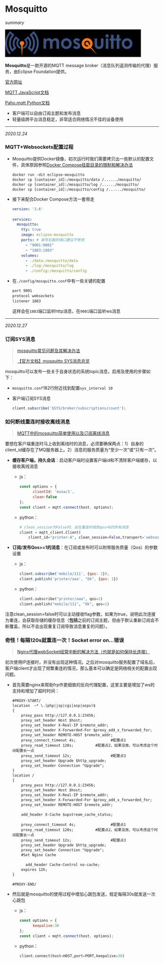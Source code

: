 # Mosquitto

*summary*

<img src="Mosquitto.assets/image-20201224102149134.png" alt="image-20201224102149134" style="zoom:80%;" />

**Mosquitto**是一款开源的MQTT message broker（消息队列遥测传输的代理）服务，由Eclipse Foundation提供。

[官方网址](https://mosquitto.org/)

[MQTT JavaScript文档](https://github.com/mqttjs/MQTT.js)

[Paho.mqtt Python文档](https://github.com/eclipse/paho.mqtt.python)

- 客户端可以自由订阅主题和发布消息
- 轻量级跨平台消息稳定，非常适合网络情况不佳的设备使用

---

*2020.12.24*

### MQTT+Websockets配置过程

- Mosquitto提供Docker镜像，初次运行时我们需要拷贝出一些默认的配置文件，具体原因参照[Docker Compose挂载目录的限制和解决办法](../运维%20DevOps/Docker.md/#docker-compose挂载目录的限制和解决办法)

  ``` shell
  docker run -dit eclipse-mosquitto
  docker cp [container_id]:/mosquitto/data /....../mosquitto/
  docker cp [container_id]:/mosquitto/log /....../mosquitto/
  docker cp [container_id]:/mosquitto/config /....../mosquitto/
  ```

- 接下来配合Docker Compose方法一套带走

  ```yaml
  version: '3.6'
  
  services:
    mosquitto:
      tty: true
      image: eclipse-mosquitto
      ports: # 冒号后面的端口建议不修改
        - "9001:9001" 
        - "1883:1883"
      volumes:
        - ./data:/mosquitto/data
        - ./log:/mosquitto/log
        - ./config:/mosquitto/config
  ```

- 在`./config/mosquitto.conf`中有一些关键的配置

  ```do
  port 9001
  protocol websockets
  listener 1883
  ```

  这样会在`1883`端口监听http消息，在`9001`端口监听ws消息

---

*2020.12.27*

### 订阅SYS消息

> [mosquitto常见问题及其解决办法](https://blog.csdn.net/houjixin/article/details/46711547)
>
> [【官方文档】mosquitto SYS消息总览](https://mosquitto.org/man/mosquitto-8.html)

mosquitto可以发布一些关于自身状态的系统topic消息，启用及使用的步骤如下：

- `mosquitto.conf`182行附近找到配置`sys_interval 10`

- 客户端订阅SYS消息

  ```js
  client.subscribe('$SYS/broker/subscriptions/count');
  ```

### 如何断线重连时接收离线消息

> [MQTT中的mosquitto简单使用以及订阅离线消息](https://www.jianshu.com/p/da9bd6be72c2)

要想在客户端重连时马上收到离线时的消息，必须要确保两点：1）自身的client_id缓存在了MQ服务器上。2）消息的服务质量为“至少一次”或“只有一次”。

- **缓存客户端，持久会话**：启动客户端时设置客户端id和不清除客户端缓存，以接收离线消息

  - js：

    ```js
    const options = {
          clientId: 'mina/1',
          clean:false
    };
    const client = mqtt.connect(host, options);
    ```

  - python：

    ```python
    # clean_session为False时，会在重连时收到qos>0的所有消息
    client = mqtt_client.Client(
        client_id="printer-A", clean_session=False,transport='websockets')
    ```

- **订阅/发布Qos>=1的消息**：在订阅或发布时可以附带服务质量（Qos）的参数设置

  - js：

    ```js
    client.subscribe('mobile/111', {qos: 1});
    client.publish('printer/aaa', "Ok", {qos: 1})
    ```

  - python：

    ```python
    client.subscribe("printer/aaa", qos=1)
    client.publish("mobile/111", "Ok", qos=1)
    ```

注意clean_session=false时可以主动接收flag参数，如果为true，说明此次连接为重连，会获取存储的缓存信息（**包括**之前的订阅主题，但由于默认重新订阅会不断覆盖，所以不会出现重复订阅导致消息重复的问题）。

### 奇怪！每隔120s就重连一次！Socket error on...错误

> [Nginx代理webSocket经常中断的解决方法（也就是如何保持长连接）](https://blog.csdn.net/u011411069/article/details/98475433)

初次使用IP连接时，并没有出现这种情况。之后对mosquitto服务配置了域名后，客户端client才出现了频繁重连的情况，那么基本可以确定是网络相关的配置出现问题。

- 首先需要nginx来帮助frp作更细致的反向代理配置，这里主要是增加了ws的支持和增加了超时时间：

  ```nginx
  #PROXY-START/
  location  ~* \.(php|jsp|cgi|asp|aspx)$
  {
      proxy_pass http://127.0.0.1:23456;
      proxy_set_header Host $host;
      proxy_set_header X-Real-IP $remote_addr;
      proxy_set_header X-Forwarded-For $proxy_add_x_forwarded_for;
      proxy_set_header REMOTE-HOST $remote_addr;
      proxy_connect_timeout 4s;                #配置点1
      proxy_read_timeout 120s;          #配置点2，如果没效，可以考虑这个时间配置长一点
      proxy_send_timeout 12s;                  #配置点3
      proxy_set_header Upgrade $http_upgrade; 
      proxy_set_header Connection "Upgrade";
  }
  location /
  {
      proxy_pass http://127.0.0.1:23456;
      proxy_set_header Host $host;
      proxy_set_header X-Real-IP $remote_addr;
      proxy_set_header X-Forwarded-For $proxy_add_x_forwarded_for;
      proxy_set_header REMOTE-HOST $remote_addr;
      
      add_header X-Cache $upstream_cache_status;
      
      proxy_connect_timeout 4s;                #配置点1
      proxy_read_timeout 120s;          #配置点2，如果没效，可以考虑这个时间配置长一点
      proxy_send_timeout 12s;                  #配置点3
      proxy_set_header Upgrade $http_upgrade; 
      proxy_set_header Connection "Upgrade";
      #Set Nginx Cache
      
      	add_header Cache-Control no-cache;
      expires 12h;
  }
  
  #PROXY-END/
  ```

- 然后就是mosquitto的使用过程中增加心跳包发送，规定每隔30s就发送一次心跳包

  - js：

    ```js
    const options = {
          keepalive:30
    };
    const client = mqtt.connect(host, options);
    ```

  - python：

    ```python
    client.connect(host=HOST,port=PORT,keepalive=30)
    ```

    